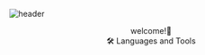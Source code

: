 ![header](https://capsule-render.vercel.app/api?type=waving&color=auto&height=250&section=header&text=InTae's%20GitHub&fontSize=90&desc=Thank%20you%20for%20your%20visiting&descAlignY=80&descAlign=62)

<div align='center'>
  welcome!👋
</div>

<div align='center'>
  🛠 Languages and Tools
</div>

